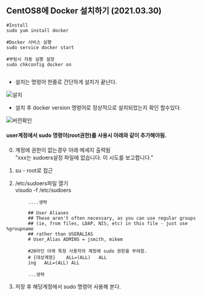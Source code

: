 ## CentOS8에 Docker 설치하기 (2021.03.30)

 ```
#Install
sudo yum install docker
 
#Docker 서비스 실행
sudo service docker start
 
#부팅시 자동 실행 설정
sudo chkconfig docker on
  
 ```

- 설치는 명령어 한줄로 간단하게 설치가 끝난다.    

![설치](https://raw.githubusercontent.com/nmplus/nmplus.github.io/main/os/Docker/dockerInstall/1.PNG)  

-  설치 후 docker version 명령어로 정상적으로 설치되었는지 확인 할수있다.    

![버전확인](https://raw.githubusercontent.com/nmplus/nmplus.github.io/main/os/Docker/dockerInstall/2.PNG)  

#### user계정에서 sudo 명령어(root권한)를 사용시 아래와 같이 추가해야됨.  

0. 계정에 권한이 없는경우 아래 메세지 출력됨  
        "xxx는 sudoers설정 파일에 없습니다. 이 시도를 보고합니다."  

1. su -  root로 접근  
2. /etc/sudoers파일 열기  
        visudo -f /etc/sudoers
```
        ....생략

        ## User Aliases
        ## These aren't often necessary, as you can use regular groups
        ## (ie, from files, LDAP, NIS, etc) in this file - just use %groupname
        ## rather than USERALIAS
        # User_Alias ADMINS = jsmith, mikem

        #20라인 아래 특정 사용자의 계정에 sudo 권한을 부여함.
        # {대상계정}    ALL=(ALL)   ALL 
        ing   ALL=(ALL) ALL

        ...생략
```
  
3. 저장 후 해당계정에서 sudo 명령어 사용해 본다.  




